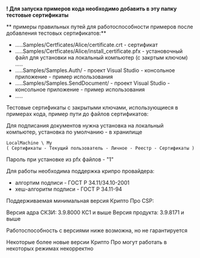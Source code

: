 ﻿**! Для запуска примеров кода необходимо добавить в эту папку тестовые сертификаты**

** примеры правильных путей для работоспособности примеров после добавления тестовых сертификатов:**
 - .....Samples/Certficates/Alice/certificate.crt - сертификат
 - .....Samples/Certficates/Alice/install_certificate.pfx - установочный файл для установки на локальный компьютер (с закртым ключом)
   .....
 - .....Samples/Samples.Auth/ -  проект Visual Studio - консольное приложение - пример использования
 - .....Samples/Samples.SendDocument/ -  проект Visual Studio - консольное приложение - пример использования
 - .....

Тестовые сертификаты с закрытыми ключами, использующиеся в примерах кода, пример пути до файлов сертификатов:

Для подписания документов нужна установка на локальный компьютер, установка по умолчанию - в хранилище 

    LocalMachine \ My
    ( Сертификаты - Текущий пользователь - Личное - Реестр - Сертификаты )
    
Пароль при установке из pfx файлов - "1"

Для работы необходима поддержка крипро провайдера:
- алгортим подписи - ГОСТ Р 34.11/34.10-2001
- хеш-алгоритм подписи - ГОСТ Р 34.11-94

Поддерживаемая минимальная версия Крипто Про CSP:
   
Версия адра СКЗИ: 3.9.8000 КС1 и выше
Версия продукта: 3.9.8171 и выше

Работоспособность с версиями ниже возможна, но не гарантируется

Некоторые более новые версии Крипто Про могут работать в некоторых режимах некорректно